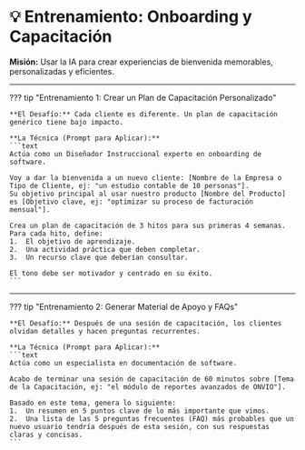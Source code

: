 # 💡 Entrenamiento: Onboarding y Capacitación

**Misión:** Usar la IA para crear experiencias de bienvenida memorables, personalizadas y eficientes.

---

??? tip "Entrenamiento 1: Crear un Plan de Capacitación Personalizado"

    **El Desafío:** Cada cliente es diferente. Un plan de capacitación genérico tiene bajo impacto.

    **La Técnica (Prompt para Aplicar):**
    ```text
    Actúa como un Diseñador Instruccional experto en onboarding de software.
    
    Voy a dar la bienvenida a un nuevo cliente: [Nombre de la Empresa o Tipo de Cliente, ej: "un estudio contable de 10 personas"].
    Su objetivo principal al usar nuestro producto [Nombre del Producto] es [Objetivo clave, ej: "optimizar su proceso de facturación mensual"].

    Crea un plan de capacitación de 3 hitos para sus primeras 4 semanas.
    Para cada hito, define:
    1.  El objetivo de aprendizaje.
    2.  Una actividad práctica que deben completar.
    3.  Un recurso clave que deberían consultar.

    El tono debe ser motivador y centrado en su éxito.
    ```

---

??? tip "Entrenamiento 2: Generar Material de Apoyo y FAQs"

    **El Desafío:** Después de una sesión de capacitación, los clientes olvidan detalles y hacen preguntas recurrentes.

    **La Técnica (Prompt para Aplicar):**
    ```text
    Actúa como un especialista en documentación de software.
    
    Acabo de terminar una sesión de capacitación de 60 minutos sobre [Tema de la Capacitación, ej: "el módulo de reportes avanzados de ONVIO"].

    Basado en este tema, genera lo siguiente:
    1.  Un resumen en 5 puntos clave de lo más importante que vimos.
    2.  Una lista de las 5 preguntas frecuentes (FAQ) más probables que un nuevo usuario tendría después de esta sesión, con sus respuestas claras y concisas.
    ```